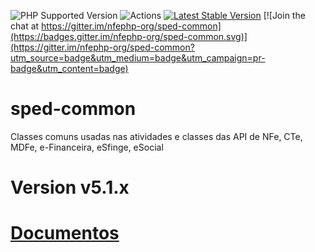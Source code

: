 ![PHP Supported Version][ico-php]
![Actions](https://github.com/nfephp-org/sped-common/actions/workflows/ci.yml/badge.svg)
[![Latest Stable Version][ico-stable]][link-packagist]
[![Join the chat at https://gitter.im/nfephp-org/sped-common](https://badges.gitter.im/nfephp-org/sped-common.svg)](https://gitter.im/nfephp-org/sped-common?utm_source=badge&utm_medium=badge&utm_campaign=pr-badge&utm_content=badge)

# sped-common

Classes comuns usadas nas atividades e classes das API de NFe, CTe, MDFe, e-Financeira, eSfinge, eSocial

# Version v5.1.x

# [Documentos](docs/README.md)

[ico-php]: https://img.shields.io/packagist/php-v/nfephp-org/sped-common
[ico-stable]: https://poser.pugx.org/nfephp-org/sped-common/version
[link-packagist]: https://packagist.org/packages/nfephp-org/sped-common
